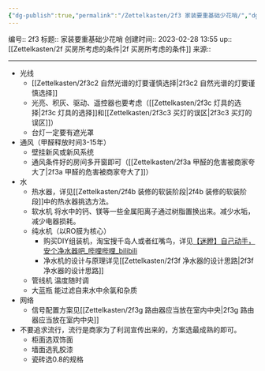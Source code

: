 ```yaml
---
{"dg-publish":true,"permalink":"/Zettelkasten/2f3 家装要重基础少花哨/","dgPassFrontmatter":true}
---
```


编号:: 2f3
标题:: 家装要重基础少花哨
创建时间:: 2023-02-28 13:55
up:: [[Zettelkasten/2f 买房所考虑的条件\|2f 买房所考虑的条件]]
来源:: 

---
- 光线
	- [[Zettelkasten/2f3c2 自然光谱的灯要谨慎选择\|2f3c2 自然光谱的灯要谨慎选择]]
	- 光亮、积灰、驱动、遥控器也要考虑（[[Zettelkasten/2f3c 灯具的选择\|2f3c 灯具的选择]]和[[Zettelkasten/2f3c3 买灯的误区\|2f3c3 买灯的误区]]）
	- 台灯一定要有遮光罩
- 通风（甲醛释放时间3-15年）
	- 壁挂新风或新风系统 
	- 通风条件好的房间多开窗即可（[[Zettelkasten/2f3a 甲醛的危害被商家夸大了\|2f3a 甲醛的危害被商家夸大了]]）
- 水
	- 热水器，详见[[Zettelkasten/2f4b 装修的软装阶段\|2f4b 装修的软装阶段]]中的热水器挑选方法。
	- 软水机 将水中的钙、镁等一些金属阳离子通过树脂置换出来。减少水垢，减少电器损耗。
	- 纯水机（以RO膜为核心）
		- 购买DIY组装机，淘宝搜千岛人或者红嘴鸟，详见[【迷瞪】自己动手，安个净水器吧_哔哩哔哩_bilibili](https://www.bilibili.com/video/BV1C54y1v7mC/?spm_id_from=333.999.0.0&vd_source=bcf798ace50733030b9c7e1fb6a3a349)
		- 净水机的设计与原理详见[[Zettelkasten/2f3f 净水器的设计思路\|2f3f 净水器的设计思路]]
	- 管线机 温度随时调
	- 大蓝瓶 能过滤自来水中余氯和杂质
- 网络
	- 信号配置方案见[[Zettelkasten/2f3g 路由器应当放在室内中央\|2f3g 路由器应当放在室内中央]]
- 不要追求流行，流行是商家为了利润宣传出来的，方案选最成熟的即可。
	- 柜面选双饰面
	- 墙面选乳胶漆
	- 瓷砖选0.8的规格